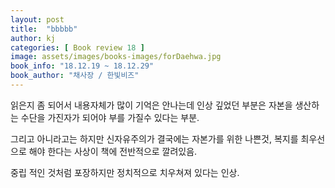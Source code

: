 ```yaml
---
layout: post
title:  "bbbbb"
author: kj
categories: [ Book review 18 ]
image: assets/images/books-images/forDaehwa.jpg
book_info: "18.12.19 ~ 18.12.29"
book_author: "채사장 / 한빛비즈"
---
```

읽은지 좀 되어서 내용자체가 많이 기억은 안나는데 인상 깊었던 부분은 자본을 생산하는 수단을 가진자가 되어야 부를 가질수 있다는 부분.

그리고 아니라고는 하지만 신자유주의가 결국에는 자본가를 위한 나쁜것, 복지를 최우선으로 해야 한다는 사상이 책에 전반적으로 깔려있음.

중립 적인 것처럼 포장하지만 정치적으로 치우쳐져 있다는 인상.
